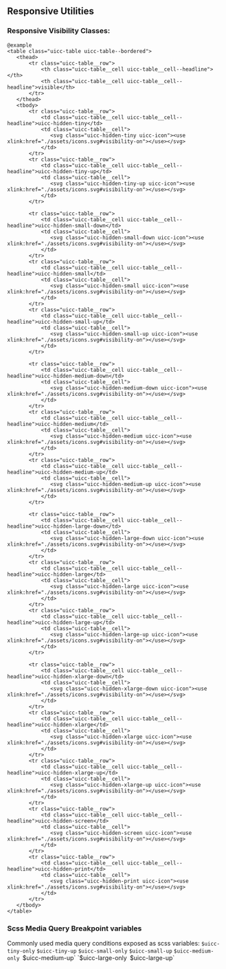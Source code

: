 ## Responsive Utilities

### Responsive Visibility Classes:

    @example
    <table class="uicc-table uicc-table--bordered">
       <thead>
           <tr class="uicc-table__row">
               <th class="uicc-table__cell uicc-table__cell--headline"></th>
               <th class="uicc-table__cell uicc-table__cell--headline">visible</th>
           </tr>
       </thead>
       <tbody>
           <tr class="uicc-table__row">
               <td class="uicc-table__cell uicc-table__cell--headline">uicc-hidden-tiny</td>
               <td class="uicc-table__cell">
                  <svg class="uicc-hidden-tiny uicc-icon"><use xlink:href="./assets/icons.svg#visibility-on"></use></svg>
               </td>
           </tr>
           <tr class="uicc-table__row">
               <td class="uicc-table__cell uicc-table__cell--headline">uicc-hidden-tiny-up</td>
               <td class="uicc-table__cell">
                  <svg class="uicc-hidden-tiny-up uicc-icon"><use xlink:href="./assets/icons.svg#visibility-on"></use></svg>
               </td>
           </tr>
           
           <tr class="uicc-table__row">
               <td class="uicc-table__cell uicc-table__cell--headline">uicc-hidden-small-down</td>
               <td class="uicc-table__cell">
                  <svg class="uicc-hidden-small-down uicc-icon"><use xlink:href="./assets/icons.svg#visibility-on"></use></svg>
               </td>
           </tr>
           <tr class="uicc-table__row">
               <td class="uicc-table__cell uicc-table__cell--headline">uicc-hidden-small</td>
               <td class="uicc-table__cell">
                  <svg class="uicc-hidden-small uicc-icon"><use xlink:href="./assets/icons.svg#visibility-on"></use></svg>
               </td>
           </tr>
           <tr class="uicc-table__row">
               <td class="uicc-table__cell uicc-table__cell--headline">uicc-hidden-small-up</td>
               <td class="uicc-table__cell">
                  <svg class="uicc-hidden-small-up uicc-icon"><use xlink:href="./assets/icons.svg#visibility-on"></use></svg>
               </td>
           </tr>

           <tr class="uicc-table__row">
               <td class="uicc-table__cell uicc-table__cell--headline">uicc-hidden-medium-down</td>
               <td class="uicc-table__cell">
                  <svg class="uicc-hidden-medium-down uicc-icon"><use xlink:href="./assets/icons.svg#visibility-on"></use></svg>
               </td>
           </tr>
           <tr class="uicc-table__row">
               <td class="uicc-table__cell uicc-table__cell--headline">uicc-hidden-medium</td>
               <td class="uicc-table__cell">
                  <svg class="uicc-hidden-medium uicc-icon"><use xlink:href="./assets/icons.svg#visibility-on"></use></svg>
               </td>
           </tr>
           <tr class="uicc-table__row">
               <td class="uicc-table__cell uicc-table__cell--headline">uicc-hidden-medium-up</td>
               <td class="uicc-table__cell">
                  <svg class="uicc-hidden-medium-up uicc-icon"><use xlink:href="./assets/icons.svg#visibility-on"></use></svg>
               </td>
           </tr>

           <tr class="uicc-table__row">
               <td class="uicc-table__cell uicc-table__cell--headline">uicc-hidden-large-down</td>
               <td class="uicc-table__cell">
                  <svg class="uicc-hidden-large-down uicc-icon"><use xlink:href="./assets/icons.svg#visibility-on"></use></svg>
               </td>
           </tr>
           <tr class="uicc-table__row">
               <td class="uicc-table__cell uicc-table__cell--headline">uicc-hidden-large</td>
               <td class="uicc-table__cell">
                  <svg class="uicc-hidden-large uicc-icon"><use xlink:href="./assets/icons.svg#visibility-on"></use></svg>
               </td>
           </tr>
           <tr class="uicc-table__row">
               <td class="uicc-table__cell uicc-table__cell--headline">uicc-hidden-large-up</td>
               <td class="uicc-table__cell">
                  <svg class="uicc-hidden-large-up uicc-icon"><use xlink:href="./assets/icons.svg#visibility-on"></use></svg>
               </td>
           </tr>

           <tr class="uicc-table__row">
               <td class="uicc-table__cell uicc-table__cell--headline">uicc-hidden-xlarge-down</td>
               <td class="uicc-table__cell">
                  <svg class="uicc-hidden-xlarge-down uicc-icon"><use xlink:href="./assets/icons.svg#visibility-on"></use></svg>
               </td>
           </tr>
           <tr class="uicc-table__row">
               <td class="uicc-table__cell uicc-table__cell--headline">uicc-hidden-xlarge</td>
               <td class="uicc-table__cell">
                  <svg class="uicc-hidden-xlarge uicc-icon"><use xlink:href="./assets/icons.svg#visibility-on"></use></svg>
               </td>
           </tr>
           <tr class="uicc-table__row">
               <td class="uicc-table__cell uicc-table__cell--headline">uicc-hidden-xlarge-up</td>
               <td class="uicc-table__cell">
                  <svg class="uicc-hidden-xlarge-up uicc-icon"><use xlink:href="./assets/icons.svg#visibility-on"></use></svg>
               </td>
           </tr>
           <tr class="uicc-table__row">
               <td class="uicc-table__cell uicc-table__cell--headline">uicc-hidden-screen</td>
               <td class="uicc-table__cell">
                  <svg class="uicc-hidden-screen uicc-icon"><use xlink:href="./assets/icons.svg#visibility-on"></use></svg>
               </td>
           </tr>
           <tr class="uicc-table__row">
               <td class="uicc-table__cell uicc-table__cell--headline">uicc-hidden-print</td>
               <td class="uicc-table__cell">
                  <svg class="uicc-hidden-print uicc-icon"><use xlink:href="./assets/icons.svg#visibility-on"></use></svg>
               </td>
           </tr>
       </tbody>
    </table>


### Scss Media Query Breakpoint variables

Commonly used media query conditions exposed as scss variables:
`$uicc-tiny-only`
`$uicc-tiny-up`
`$uicc-small-only`
`$uicc-small-up`
`$uicc-medium-only
`$uicc-medium-up`
`$uicc-large-only`
`$uicc-large-up`
